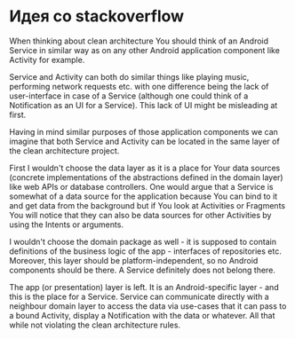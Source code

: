 # Идея со stackoverflow

When thinking about clean architecture You should think of an Android Service in similar way as on any other Android
application component like Activity for example.

Service and Activity can both do similar things like playing music, performing network requests etc.
with one difference being the lack of user-interface in case of a Service
(although one could think of a Notification as an UI for a Service). This lack of UI might be misleading at first.

Having in mind similar purposes of those application components we can imagine that both Service and Activity
can be located in the same layer of the clean architecture project.

First I wouldn't choose the data layer as it is a place for Your data sources
(concrete implementations of the abstractions defined in the domain layer) like web APIs or database controllers.
One would argue that a Service is somewhat of a data source for the application because
You can bind to it and get data from the background but if You look at Activities or Fragments You will notice
that they can also be data sources for other Activities by using the Intents or arguments.

I wouldn't choose the domain package as well - it is supposed to contain definitions of the business logic of the app -
interfaces of repositories etc. Moreover, this layer should be platform-independent,
so no Android components should be there. A Service definitely does not belong there.

The app (or presentation) layer is left. It is an Android-specific layer - and this is the place for a Service.
Service can communicate directly with a neighbour domain layer to access the data via use-cases that
it can pass to a bound Activity, display a Notification with the data or whatever.
All that while not violating the clean architecture rules.